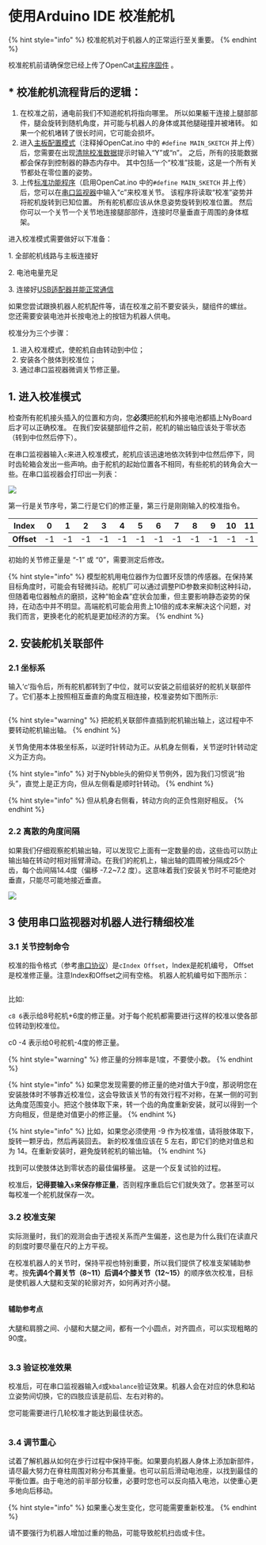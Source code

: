 # 使用Arduino IDE 校准舵机

{% hint style="info" %}
校准舵机对于机器人的正常运行至关重要。
{% endhint %}

校准舵机前请确保您已经上传了OpenCat[主程序固件](https://docs.petoi.com/v/chinese/arduino-ide/wei-nyboard-shang-chuan-cheng-xu#10.-shang-chuan-zhu-yao-gong-neng-cheng-xu) 。

## \* 校准舵机流程背后的逻辑：

1. 在校准之前，通电前我们不知道舵机将指向哪里。 所以如果躯干连接上腿部部件，腿会旋转到随机角度，并可能与机器人的身体或其他腿碰撞并被堵转。 如果一个舵机堵转了很长时间，它可能会损坏。
2. 进入[主板配置模式](https://docs.petoi.com/v/chinese/arduino-ide/wei-nyboard-shang-chuan-cheng-xu#2.-jin-ru-zhu-ban-pei-zhi-mo-shi)（注释掉OpenCat.ino 中的 `#define MAIN_SKETCH` 并上传）后，您需要在出现[清除校准数据](https://docs.petoi.com/v/chinese/arduino-ide/wei-nyboard-shang-chuan-cheng-xu#7.-qing-chu-xiao-zhun-shu-ju)提示时输入“Y”或“n”。 之后，所有的技能数据都会保存到控制器的静态内存中。 其中包括一个“校准”技能，这是一个所有关节都处在零位置的姿势。
3. 上传[标准功能程序](https://docs.petoi.com/v/chinese/arduino-ide/wei-nyboard-shang-chuan-cheng-xu#10.-shang-chuan-zhu-yao-gong-neng-cheng-xu)（启用OpenCat.ino 中的`#define MAIN_SKETCH` 并上传）后，您可以在[串口监视器](https://docs.petoi.com/v/chinese/arduino-ide/chuan-kou-jian-shi-qi)中输入“c”来校准关节。 该程序将读取“校准”姿势并将舵机旋转到已知位置。 所有舵机都应该从休息姿势旋转到校准位置。 然后你可以一个关节一个关节地连接腿部部件，连接时尽量垂直于周围的身体框架。

进入校准模式需要做好以下准备：

‌1. 全部舵机线路与主板连接好

2\. 电池电量充足

3\. 连接好[USB适配器并能正常通信](https://docs.petoi.com/v/chinese/tong-xin-mo-kuai/usb-xia-zai-mo-kuai-ch340c#lian-jie-nyboard)

如果您尝试跟换机器人舵机配件等，请在校准之前不要安装头，腿组件的螺丝。 您还需要安装电池并长按电池上的按钮为机器人供电。

校准分为三个步骤：

1. 进入校准模式，使舵机自由转动到中位；
2. 安装各个肢体到校准位；
3. 通过串口监视器微调关节修正量。

## 1. 进入校准模式

检查所有舵机接头插入的位置和方向，您**必须**把舵机和外接电池都插上NyBoard后才可以正确校准。 在我们安装腿部组件之前，舵机的输出轴应该处于零状态（转到中位然后停下）。

在串口监视器输入`c`来进入校准模式，舵机应该迅速地依次转到中位然后停下，同时齿轮箱会发出一些声响。由于舵机的起始位置各不相同，有些舵机的转角会大一些。在串口监视器会打印出一列表：

![](../.gitbook/assets/caliTable.png)

第一行是关节序号，第二行是它们的修正量，第三行是刚刚输入的校准指令。

| **Index**  | 0  | 1  | 2  | 3  | 4  | 5  | 6  | 7  | 8  | 9  | 10 | 11 | 12 | 13 | 14 | 15 |
| ---------- | -- | -- | -- | -- | -- | -- | -- | -- | -- | -- | -- | -- | -- | -- | -- | -- |
| **Offset** | -1 | -1 | -1 | -1 | -1 | -1 | -1 | -1 | -1 | -1 | -1 | -1 | -1 | -1 | -1 | -1 |

初始的关节修正量是 “-1” 或 “0”，需要测定后修改。

{% hint style="info" %}
模型舵机用电位器作为位置环反馈的传感器。在保持某目标角度时，可能会有轻微抖动。舵机厂可以通过调整PID参数来抑制这种抖动，但随着电位器触点的磨损，这种“帕金森”症状会加重，但主要影响静态姿势的保持，在动态中并不明显。高端舵机可能会用贵上10倍的成本来解决这个问题，对我们而言，更换老化的舵机是更加经济的方案。
{% endhint %}

## 2. 安装舵机关联部件

### 2.1 坐标系

输入‘c’指令后，所有舵机都转到了中位，就可以安装之前组装好的舵机关联部件了。它们基本上按照相互垂直的角度互相连接，校准姿势如下图所示:

<figure><img src="../.gitbook/assets/image (42).png" alt=""><figcaption></figcaption></figure>

{% hint style="warning" %}
把舵机关联部件直插到舵机输出轴上，这过程中不要转动舵机输出轴。
{% endhint %}

关节角使用本体极坐标系，以逆时针转动为正。从机身左侧看，关节逆时针转动定义为正方向。

{% hint style="info" %}
对于Nybble头的俯仰关节例外，因为我们习惯说“抬头”，直觉上是正方向，但从左侧看是顺时针转动。
{% endhint %}

{% hint style="info" %}
但从机身右侧看，转动方向的正负性刚好相反。
{% endhint %}

### 2.2 离散的角度间隔

如果我们仔细观察舵机输出轴，可以发现它上面有一定数量的齿，这些齿可以防止输出轴在转动时相对摇臂滑动。在我们的舵机上，输出轴的圆周被分隔成25个齿，每个齿间隔14.4度（偏移 -7.2\~7.2 度）。这意味着我们安装关节时不可能绝对垂直，只能尽可能地接近垂直。

![](../.gitbook/assets/assets_bittle_-MTLzoDqllmeUcpCu5jV_-MTM-Wiv6R3xuNmAhgrE_37.png)

## 3 使用串口监视器对机器人进行精细校准

### 3.1 关节控制命令

校准的指令格式（参考[串口协议](https://docs.petoi.com/v/chinese/chuan-kou-xie-yi)）是`cIndex Offset`，Index是舵机编号， Offset是校准修正量。注意Index和Offset之间有空格。 机器人舵机编号如下图所示：

<figure><img src="../.gitbook/assets/image (43).png" alt=""><figcaption></figcaption></figure>

比如:

`c8 6`表示给8号舵机+6度的修正量。对于每个舵机都需要进行这样的校准以使各部位转动到校准位。

c0 -4 表示给0号舵机-4度的修正量。

{% hint style="warning" %}
修正量的分辨率是1度，不要使小数。
{% endhint %}

{% hint style="info" %}
如果您发现需要的修正量的绝对值大于9度，那说明您在安装肢体时不够靠近校准位，这会导致该关节的有效行程不对称，在某一侧的可到达角度范围变小。把这个肢体取下来，转一个齿的角度重新安装，就可以得到一个方向相反，但是绝对值更小的修正量。
{% endhint %}

{% hint style="info" %}
比如，如果您必须使用 -9 作为校准值，请将肢体取下，旋转一颗牙齿，然后再装回去。 新的校准值应该在 5 左右，即它们的绝对值总和为 14。在重新安装时，避免旋转舵机的输出轴。
{% endhint %}

找到可以使肢体达到零状态的最佳偏移量。 这是一个反复试验的过程。

校准后，**记得要输入`s`来保存修正量**，否则程序重启后它们就失效了。您甚至可以每校准一个舵机就保存一次。

### &#x20;3.2 校准支架

实际测量时，我们的观测会由于透视关系而产生偏差，这也是为什么我们在读直尺的刻度时要尽量在尺的上方平视。

在校准机器人的关节时，保持平视也特别重要，所以我们提供了校准支架辅助参考。按**先调4个肩关节（8\~11）后调4个膝关节（12\~15）**&#x7684;顺序依次校准，目标是使机器人大腿和支架的轮廓对齐，如何再对齐小腿。

<figure><img src="../.gitbook/assets/image (44).png" alt=""><figcaption></figcaption></figure>

#### 辅助参考点

大腿和肩膀之间、小腿和大腿之间，都有一个小圆点，对齐圆点，可以实现粗略的90度。

<img src="../.gitbook/assets/image (45).png" alt="" data-size="original">

### 3.3 验证校准效果

校准后，可在串口监视器输入`d`或`kbalance`验证效果。机器人会在对应的休息和站立姿势间切换，它的四肢应该是前后、左右对称的。

&#x20;您可能需要进行几轮校准才能达到最佳状态。

<figure><img src="../.gitbook/assets/image (46).png" alt=""><figcaption></figcaption></figure>

### 3.4 调节重心

试着了解机器从如何在步行过程中保持平衡。如果要向机器人身体上添加新部件，请尽最大努力在脊柱周围对称分布其重量。也可以前后滑动电池座，以找到最佳的平衡位置。由于电池的前半部分较重，必要时您也可以反向插入电池，以使重心更多地向后移动。

{% hint style="info" %}
如果重心发生变化，您可能需要重新校准。
{% endhint %}

请不要强行为机器人增加过重的物品，可能导致舵机扫齿或卡住。

